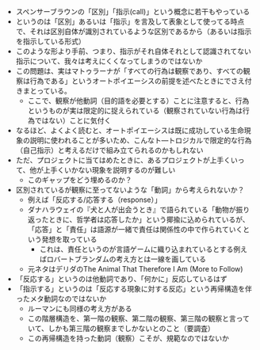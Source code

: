 
* スペンサーブラウンの「区別」「指示(call)」という概念に若干もやっている
* というのは「区別」あるいは「指示」を言及して表象として使ってる時点で、それは区別自体が識別されているような区別であるから（あるいは指示を指示している形式）
* このような形より手前、つまり、指示がそれ自体それとして認識されてない指示について、我々は考えにくくなってしまうのではないか
* この問題は、実はマトゥラーナが「すべての行為は観察であり、すべての観察は行為である」というオートポイエーシスの前提を述べたときにでさえ付きまとっている。
	* ここで、観察が他動詞（目的語を必要とする）ことに注意すると、行為というものが実は限定的に捉えられている（観察されていない行為は行為ではない）ことに気付く
* なるほど、よくよく読むと、オートポイエーシスは既に成功している生命現象の説明に使われることが多いため、こんなト―トロジカルで限定的な行為（自己指示）と考えるだけで組み立てられるのかもしれない
* ただ、プロジェクトに当てはめたときに、あるプロジェクトが上手くいって、他が上手くいかない現象を説明するのが難しい
	* このギャップをどう埋めるのか？
* 区別されているが観察に至ってないような「動詞」から考えられないか？
	* 例えば「反応する/応答する（response）」
	* ダナハラウェイの『犬と人が出会うとき』で語られている「動物が振り返ったときに、哲学者は応答したか」という揶揄に込められているが、「応答」と「責任」は語源が一緒で責任は関係性の中で作られていくという発想を取っている
		* これは、責任というのが言語ゲームに織り込まれているとする例えばロバートブランダムの考え方とは一線を画している
	* 元ネタはデリダのThe Animal That Therefore I Am (More to Follow)
* 「反応する」というのは他動詞であり、「何かに」反応しているはず
* 「指示する」というのは「反応する現象に対する反応」という再帰構造を伴ったメタ動詞なのではないか
	* ルーマンにも同様の考え方がある
	* この階層構造を、第一階の観察、第二階の観察、第三階の観察と言っていて、しかも第三階の観察までしかないとのこと（要調査）
	* この再帰構造を持った動詞（観察）こそが、規範なのではないか